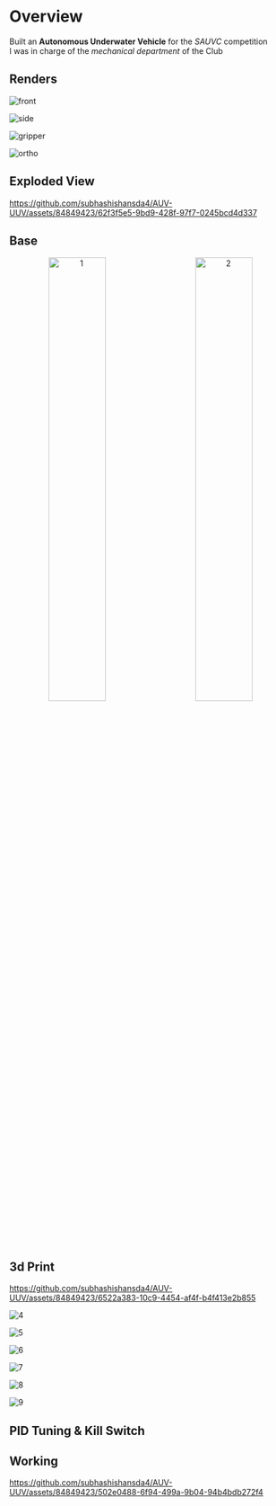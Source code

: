 # Overview
Built an **Autonomous Underwater Vehicle** for the *SAUVC* competition\
I was in charge of the *mechanical department* of the Club

## Renders
![front](https://github.com/subhashishansda4/AUV-UUV/blob/main/renders/front.jpg)

![side](https://github.com/subhashishansda4/AUV-UUV/blob/main/renders/side.jpg)

![gripper](https://github.com/subhashishansda4/AUV-UUV/blob/main/renders/gripper.jpg)

![ortho](https://github.com/subhashishansda4/AUV-UUV/blob/main/renders/ortho.jpg)

## Exploded View
https://github.com/subhashishansda4/AUV-UUV/assets/84849423/62f3f5e5-9bd9-428f-97f7-0245bcd4d337

## Base
<p align="center">
  <img alt="1" src="https://github.com/subhashishansda4/AUV-UUV/blob/main/photos/work%20progress/1.jpg" width="45%">
&nbsp; &nbsp; &nbsp; &nbsp;
  <img alt="2" src="https://github.com/subhashishansda4/AUV-UUV/blob/main/photos/work%20progress/2.jpg" width="45%">
</p>

## 3d Print
https://github.com/subhashishansda4/AUV-UUV/assets/84849423/6522a383-10c9-4454-af4f-b4f413e2b855

![4](https://github.com/subhashishansda4/AUV-UUV/blob/main/photos/work%20progress/4.jpg)

![5](https://github.com/subhashishansda4/AUV-UUV/blob/main/photos/work%20progress/5.jpg)

![6](https://github.com/subhashishansda4/AUV-UUV/blob/main/photos/work%20progress/6.jpg)

![7](https://github.com/subhashishansda4/AUV-UUV/blob/main/photos/work%20progress/7.jpg)

![8](https://github.com/subhashishansda4/AUV-UUV/blob/main/photos/work%20progress/8.jpg)

![9](https://github.com/subhashishansda4/AUV-UUV/blob/main/photos/work%20progress/9.jpg)

## PID Tuning & Kill Switch

## Working
https://github.com/subhashishansda4/AUV-UUV/assets/84849423/502e0488-6f94-499a-9b04-94b4bdb272f4
